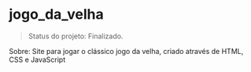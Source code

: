 # jogo_da_velha

>Status do projeto: Finalizado.

Sobre: Site para jogar o clássico jogo da velha, criado através de HTML, CSS e JavaScript

